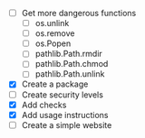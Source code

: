 - [ ] Get more dangerous functions
  - [ ] os.unlink
  - [ ] os.remove
  - [ ] os.Popen
  - [ ] pathlib.Path.rmdir
  - [ ] pathlib.Path.chmod
  - [ ] pathlib.Path.unlink
- [x] Create a package
- [ ] Create security levels
- [x] Add checks
- [x] Add usage instructions
- [ ] Create a simple website
